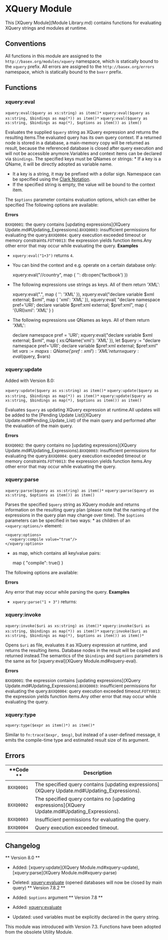 
# XQuery Module
 


 
This [XQuery Module](Module Library.md) contains functions for evaluating XQuery strings and modules at runtime. 

 
## Conventions

All functions in this module are assigned to the `http://basex.org/modules/xquery` namespace, which is statically bound to the `xquery` prefix. All errors are assigned to the `http://basex.org/errors` namespace, which is statically bound to the `bxerr` prefix. 

 
## Functions

### xquery:eval

`xquery:eval($query as xs:string) as item()*`
`xquery:eval($query as xs:string, $bindings as map(*)) as item()*`
`xquery:eval($query as xs:string, $bindings as map(*), $options as item()) as item()`

Evaluates the supplied `$query` string as XQuery expression and returns the resulting items.The evaluated query has its own query context. If a returned node is stored in a database, a main-memory copy will be returned as result, because the referenced database is closed after query execution and will not be accessible anymore.Variables and context items can be declared via `$bindings`. The specified keys must be QNames or strings:  * If a key is a QName, it will be directly adopted as variable name. 
 * It a key is a string, it may be prefixed with a dollar sign. Namespace can be specified using the [Clark Notation](http://www.jclark.com/xml/xmlns.htm). 
 * If the specified string is empty, the value will be bound to the context item. 

 The `$options` parameter contains evaluation options, which can either be specified The following options are available: 

**Errors**

`BXXQ0001`: the query contains [updating expressions](XQuery Update.md#Updating_Expressions).`BXXQ0003`: insufficient permissions for evaluating the query.`BXXQ0004`: query execution exceeded timeout or memory constraints.`FOTY0013`: the expression yields function items.Any other error that may occur while evaluating the query. 
**Examples**

 * `xquery:eval("1+3")`  returns `4`. 
 * You can bind the context and e.g. operate on a certain database only: 

    xquery:eval("//country", map { '': db:open('factbook') })

 * The following expressions use strings as keys. All of them return 'XML': 

    xquery:eval(".", map { '': 'XML' }),
    xquery:eval("declare variable $xml external; $xml", map { 'xml': 'XML' }),
    xquery:eval(
      "declare namespace pref='URI';
       declare variable $pref:xml external;
       $pref:xml",
      map { '{URI}xml': 'XML' }
    )

 * The following expressions use QNames as keys. All of them return 'XML': 

    declare namespace pref = 'URI';
    xquery:eval("declare variable $xml external; $xml", map { xs:QName('xml'): 'XML' }),
    let $query := "declare namespace pref='URI';
                   declare variable $pref:xml external;
                   $pref:xml"
    let $vars := map { xs:QName('pref:xml'): 'XML' }
    return xquery:eval($query, $vars)



### xquery:update

Added with Version 8.0:


`xquery:update($query as xs:string) as item()*`
`xquery:update($query as xs:string, $bindings as map(*)) as item()*`
`xquery:update($query as xs:string, $bindings as map(*), $options as item()) as item()`

Evaluates `$query` as updating XQuery expression at runtime.All updates will be added to the [Pending Update List](XQuery Update.md#Pending_Update_List) of the main query and performed after the evaluation of the main query. 

**Errors**

`BXXQ0002`: the query contains no [updating expressions](XQuery Update.md#Updating_Expressions).`BXXQ0003`: insufficient permissions for evaluating the query.`BXXQ0004`: query execution exceeded timeout or memory constraints.`FOTY0013`: the expression yields function items.Any other error that may occur while evaluating the query. 

### xquery:parse

`xquery:parse($query as xs:string) as item()*`
`xquery:parse($query as xs:string, $options as item()) as item()`

Parses the specified `$query` string as XQuery module and returns information on the resulting query plan (please note that the naming of the expressions in the query plan may change over time). The `$options` parameters can be specified in two ways:  * as children of an `<xquery:options/>` element: 

    <xquery:options>
      <xquery:compile value="true"/>
    </xquery:options>

 * as map, which contains all key/value pairs: 

    map { "compile": true() }

 The following options are available: 

**Errors**

Any error that may occur while parsing the query. 
**Examples**

 * `xquery:parse("1 + 3")`  returns: 

    <MainModule updating="false">
      <QueryPlan compiled="false">
        <Arith op="+">
          <Int value="1" type="xs:integer"/>
          <Int value="3" type="xs:integer"/>
        </Arith>
      </QueryPlan>
    </MainModule>



### xquery:invoke

`xquery:invoke($uri as xs:string) as item()*`
`xquery:invoke($uri as xs:string, $bindings as map(*)) as item()*`
`xquery:invoke($uri as xs:string, $bindings as map(*), $options as item()) as item()*`

Opens `$uri` as file, evaluates it as XQuery expression at runtime, and returns the resulting items. Database nodes in the result will be copied and returned instead.The semantics of the `$bindings` and `$options` parameters is the same as for [xquery:eval](XQuery Module.md#xquery-eval). 

**Errors**

`BXXQ0001`: the expression contains [updating expressions](XQuery Update.md#Updating_Expressions).`BXXQ0003`: insufficient permissions for evaluating the query.`BXXQ0004`: query execution exceeded timeout.`FOTY0013`: the expression yields function items.Any other error that may occur while evaluating the query. 

### xquery:type

`xquery:type($expr as item()*) as item()*`

Similar to `fn:trace($expr, $msg)`, but instead of a user-defined message, it emits the compile-time type and estimated result size of its argument. 

 
## Errors

**Code ** | Description 
--------- | ------------
`BXXQ0001` | The specified query contains [updating expressions](XQuery Update.md#Updating_Expressions). 
`BXXQ0002` | The specified query contains no [updating expressions](XQuery Update.md#Updating_Expressions). 
`BXXQ0003` | Insufficient permissions for evaluating the query. 
`BXXQ0004` | Query execution exceeded timeout. 
 
## Changelog
** Version 8.0 **

 * Added: [xquery:update](XQuery Module.md#xquery-update), [xquery:parse](XQuery Module.md#xquery-parse)
 * Deleted: [xquery:evaluate](.md) (opened databases will now be closed by main query) 
** Version 7.8.2 **

 * Added: `$options` argument 
** Version 7.8 **

 * Added: [xquery:evaluate](.md)
 * Updated: used variables must be explicitly declared in the query string. 

This module was introduced with Version 7.3. Functions have been adopted from the obsolete Utility Module. 

